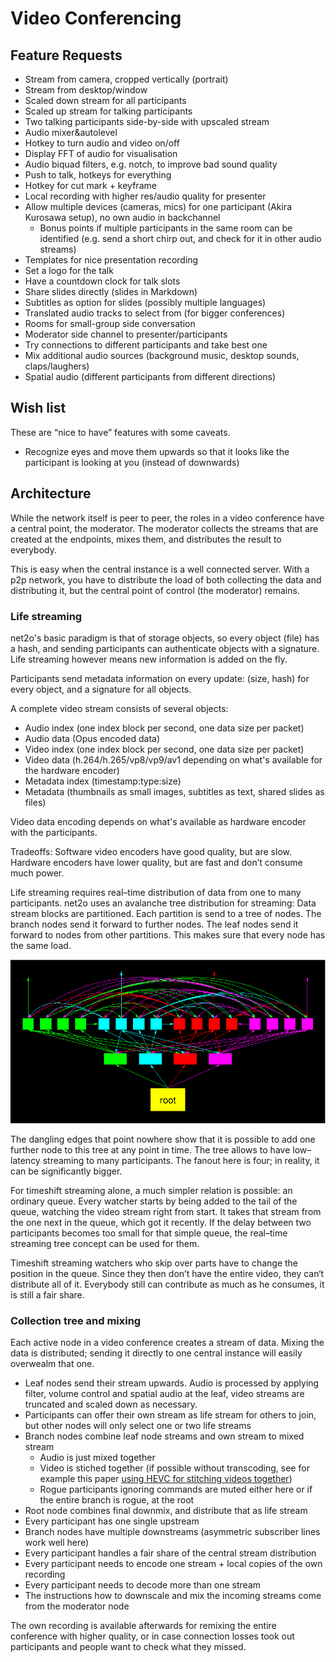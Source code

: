 # Video Conferencing #

## Feature Requests ##

* Stream from camera, cropped vertically (portrait)
* Stream from desktop/window
* Scaled down stream for all participants
* Scaled up stream for talking participants
* Two talking participants side-by-side with upscaled stream
* Audio mixer&autolevel
* Hotkey to turn audio and video on/off
* Display FFT of audio for visualisation
* Audio biquad filters, e.g. notch, to improve bad sound quality
* Push to talk, hotkeys for everything
* Hotkey for cut mark + keyframe
* Local recording with higher res/audio quality for presenter
* Allow multiple devices (cameras, mics) for one participant (Akira Kurosawa
  setup), no own audio in backchannel
  - Bonus points if multiple participants in the same room can be identified
    (e.g. send a short chirp out, and check for it in other audio streams)
* Templates for nice presentation recording
* Set a logo for the talk
* Have a countdown clock for talk slots
* Share slides directly (slides in Markdown)
* Subtitles as option for slides (possibly multiple languages)
* Translated audio tracks to select from (for bigger conferences)
* Rooms for small-group side conversation
* Moderator side channel to presenter/participants
* Try connections to different participants and take best one
* Mix additional audio sources (background music, desktop sounds,
  claps/laughers)
* Spatial audio (different participants from different directions)

## Wish list ##

These are “nice to have” features with some caveats.

* Recognize eyes and move them upwards so that it looks like the participant
  is looking at you (instead of downwards)

## Architecture ##

While the network itself is peer to peer, the roles in a video conference have
a central point, the moderator.  The moderator collects the streams that are
created at the endpoints, mixes them, and distributes the result to
everybody.

This is easy when the central instance is a well connected server.  With a p2p
network, you have to distribute the load of both collecting the data and
distributing it, but the central point of control (the moderator) remains.

### Life streaming ###

net2o's basic paradigm is that of storage objects, so every object (file) has
a hash, and sending participants can authenticate objects with a signature.
Life streaming however means new information is added on the fly.

Participants send metadata information on every update: (size, hash) for every
object, and a signature for all objects.

A complete video stream consists of several objects:

* Audio index (one index block per second, one data size per packet)
* Audio data (Opus encoded data)
* Video index (one index block per second, one data size per packet)
* Video data (h.264/h.265/vp8/vp9/av1 depending on what's available for the
  hardware encoder)
* Metadata index (timestamp:type:size)
* Metadata (thumbnails as small images, subtitles as text, shared slides as
  files)

Video data encoding depends on what's available as hardware encoder with the
participants.

Tradeoffs: Software video encoders have good quality, but are slow.  Hardware
encoders have lower quality, but are fast and don’t consume much power.

Life streaming requires real–time distribution of data from one to many
participants.  net2o uses an avalanche tree distribution for streaming:  Data
stream blocks are partitioned.  Each partition is send to a tree of nodes.
The branch nodes send it forward to further nodes.  The leaf nodes send it
forward to nodes from other partitions.  This makes sure that every node has
the same load.

![Avalanche tree](avalanche.png)

The dangling edges that point nowhere show that it is possible to add one
further node to this tree at any point in time.  The tree allows to have
low–latency streaming to many participants.  The fanout here is four; in
reality, it can be significantly bigger.

For timeshift streaming alone, a much simpler relation is possible: an
ordinary queue.  Every watcher starts by being added to the tail of the queue,
watching the video stream right from start.  It takes that stream from the one
next in the queue, which got it recently.  If the delay between two
participants becomes too small for that simple queue, the real–time streaming
tree concept can be used for them.

Timeshift streaming watchers who skip over parts have to change the position
in the queue.  Since they then don’t have the entire video, they can‘t
distribute all of it.  Everybody still can contribute as much as he consumes,
it is still a fair share.

### Collection tree and mixing ###

Each active node in a video conference creates a stream of data.  Mixing the
data is distributed; sending it directly to one central instance will easily
overwealm that one.

* Leaf nodes send their stream upwards. Audio is processed by applying filter,
  volume control and spatial audio at the leaf, video streams are truncated
  and scaled down as necessary.
* Participants can offer their own stream as life stream for others to join,
  but other nodes will only select one or two life streams
* Branch nodes combine leaf node streams and own stream to mixed stream
  * Audio is just mixed together
  * Video is stiched together (if possible without transcoding, see for
    example this paper [using HEVC for stitching videos
    together](http://iphome.hhi.de/schierl/assets/2014_Cloud-video-Mixing-HEVC.pdf))
  * Rogue participants ignoring commands are muted either here or if the
    entire branch is rogue, at the root
* Root node combines final downmix, and distribute that as life stream
* Every participant has one single upstream
* Branch nodes have multiple downstreams (asymmetric subscriber lines work
  well here)
* Every participant handles a fair share of the central stream distribution
* Every participant needs to encode one stream + local copies of the own
  recording
* Every participant needs to decode more than one stream
* The instructions how to downscale and mix the incoming streams come from the
  moderator node

The own recording is available afterwards for remixing the entire conference
with higher quality, or in case connection losses took out participants and
people want to check what they missed.
